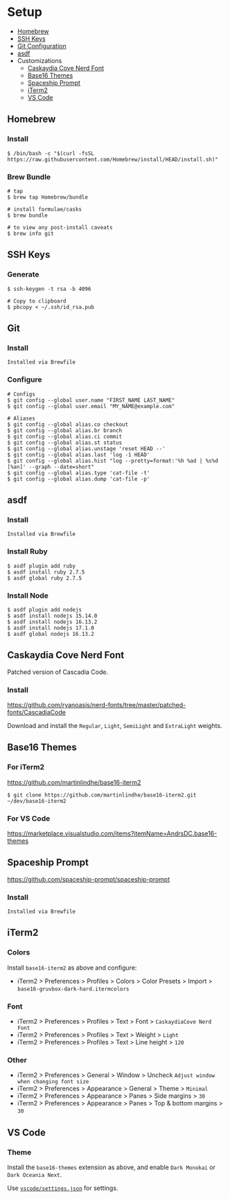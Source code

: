 # Setup

- [Homebrew](#homebrew)
- [SSH Keys](#ssh-keys)
- [Git Configuration](#git-configuration)
- [asdf](#asdf)
- Customizations
    - [Caskaydia Cove Nerd Font](#caskaydia-cove-nerd-font)
    - [Base16 Themes](#base16-themes)
    - [Spaceship Prompt](#spaceship-prompt)
    - [iTerm2](#iterm2)
    - [VS Code](#vs-code)

## Homebrew
### Install
```
$ /bin/bash -c "$(curl -fsSL https://raw.githubusercontent.com/Homebrew/install/HEAD/install.sh)"
```

### Brew Bundle
```
# tap
$ brew tap Homebrew/bundle

# install formulae/casks
$ brew bundle

# to view any post-install caveats
$ brew info git
```

## SSH Keys
### Generate
```
$ ssh-keygen -t rsa -b 4096

# Copy to clipboard
$ pbcopy < ~/.ssh/id_rsa.pub
```

## Git
### Install
```
Installed via Brewfile
```

### Configure
```
# Configs
$ git config --global user.name "FIRST_NAME LAST_NAME"
$ git config --global user.email "MY_NAME@example.com"

# Aliases
$ git config --global alias.co checkout
$ git config --global alias.br branch
$ git config --global alias.ci commit
$ git config --global alias.st status
$ git config --global alias.unstage 'reset HEAD --'
$ git config --global alias.last 'log -1 HEAD'
$ git config --global alias.hist "log --pretty=format:'%h %ad | %s%d [%an]' --graph --date=short"
$ git config --global alias.type 'cat-file -t'
$ git config --global alias.dump 'cat-file -p'
```

## asdf
### Install
```
Installed via Brewfile
```

### Install Ruby
```
$ asdf plugin add ruby
$ asdf install ruby 2.7.5
$ asdf global ruby 2.7.5
```

### Install Node
```
$ asdf plugin add nodejs
$ asdf install nodejs 15.14.0
$ asdf install nodejs 16.13.2
$ asdf install nodejs 17.1.0
$ asdf global nodejs 16.13.2
```

## Caskaydia Cove Nerd Font
Patched version of Cascadia Code.

### Install
https://github.com/ryanoasis/nerd-fonts/tree/master/patched-fonts/CascadiaCode

Download and install the `Regular`, `Light`, `SemiLight` and `ExtraLight` weights.

## Base16 Themes
### For iTerm2
https://github.com/martinlindhe/base16-iterm2

```
$ git clone https://github.com/martinlindhe/base16-iterm2.git ~/dev/base16-iterm2
```

### For VS Code
https://marketplace.visualstudio.com/items?itemName=AndrsDC.base16-themes

## Spaceship Prompt
https://github.com/spaceship-prompt/spaceship-prompt

### Install
```
Installed via Brewfile
```

## iTerm2
### Colors
Install `base16-iterm2` as above and configure:

- iTerm2 > Preferences > Profiles > Colors > Color Presets > Import > `base16-gruvbox-dark-hard.itermcolors`

### Font
- iTerm2 > Preferences > Profiles > Text > Font > `CaskaydiaCove Nerd Font`
- iTerm2 > Preferences > Profiles > Text > Weight > `Light`
- iTerm2 > Preferences > Profiles > Text > Line height > `120`

### Other
- iTerm2 > Preferences > General > Window > Uncheck `Adjust window when changing font size`
- iTerm2 > Preferences > Appearance > General > Theme > `Minimal`
- iTerm2 > Preferences > Appearance > Panes > Side margins > `30`
- iTerm2 > Preferences > Appearance > Panes > Top & bottom margins > `30`

## VS Code
### Theme
Install the `base16-themes` extension as above, and enable `Dark Monokai` or `Dark Oceania Next`.

Use [`vscode/settings.json`](vscode/settings.json) for settings.
